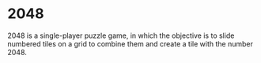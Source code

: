 # 2048
2048 is a single-player puzzle game, in which the objective is to slide numbered tiles on a grid to combine them and create a tile with the number 2048.
